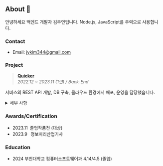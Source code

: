 ## About 👋

안녕하세요 백엔드 개발자 김주연입니다. Node.js, JavaScript를 주력으로 사용합니다.

### Contact

- Email: <jykim344@gmail.com>

### Project

> **[Quicker](https://github.com/daniel-juyeon-kim/Quicker_reactJS)**</br>*2022.12 ~ 2023.11 (1년) / Back-End*

서비스의 REST API 개발, DB 구축, 클라우드 환경에서 배포, 운영을 담당했습니다.

<details close>
    <summary>세부 사항</summary>

#### 수행 내역

- 레이어드 아키텍처 적용
- 모듈 단위 함수에서 클래스로 전환
- ORM을 통한 쿼리 가독성 향상
- 배포 서버 에러 봇 적용

#### 관련 기술

- **Front:** React, TypeScript, Zustand, TMapAPI
- **Back:** Nodejs, TypeScript, Express, Sequlize, Mongoose, SlackAPI, Naver SMS API
- **DB:** MariaDB, MongoDB
- **Compute:** AWS EC2, GCP Compute Engine, CloudType
- **Network:** Cloudflare, CloudType
- **Tool:** Git, Slack, ERDCloud

</details>

### Awards/Certification

- 2023.11 졸업작품전 (대상)
- 2023.9  정보처리산업기사

### Education

- 2024 부천대학교 컴퓨터소프트웨어과 4.14/4.5 (졸업)
